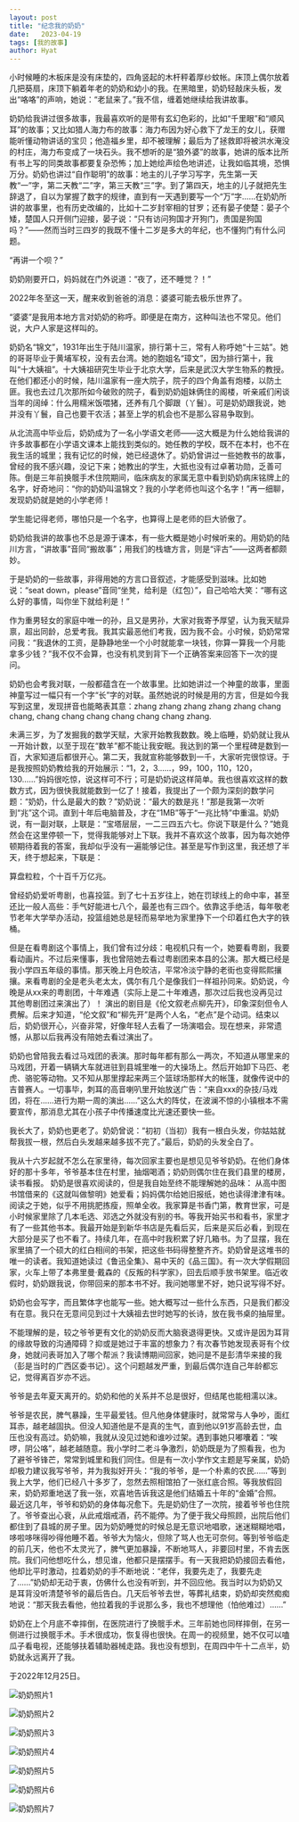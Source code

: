 ```yaml
---
layout: post
title: "纪念我的奶奶"
date:   2023-04-19
tags: [我的故事]
author: Hyat
---
```

小时候睡的木板床是没有床垫的，四角竖起的木杆秤着厚纱蚊帐。床顶上偶尔放着几把葵扇，床顶下躺着年老的奶奶和幼小的我。在黑暗里，奶奶轻敲床头板，发出“咯咯”的声响，她说：“老鼠来了。”我不信，缠着她继续给我讲故事。

奶奶给我讲过很多故事，我最喜欢听的是带有玄幻色彩的，比如“千里眼”和“顺风耳”的故事；又比如猎人海力布的故事：海力布因为好心救下了龙王的女儿，获赠能听懂动物讲话的宝贝；他造福乡里，却不被理解；最后为了拯救即将被洪水淹没的村庄，海力布变成了一块石头。我不想听的是“狼外婆”的故事，她讲的版本比所有书上写的同类故事都要复杂恐怖；加上她绘声绘色地讲述，让我如临其境，恐惧万分。奶奶也讲过“自作聪明”的故事：地主的儿子学习写字，先生第一天教“一”字，第二天教“二”字，第三天教“三”字。到了第四天，地主的儿子就把先生辞退了，自以为掌握了数字的规律，直到有一天遇到要写一个“万”字……在奶奶所讲的故事里，也有历史改编的，比如十二岁封宰相的甘罗；还有晏子使楚：晏子个矮，楚国人只开侧门迎接，晏子说：“只有访问狗国才开狗门，贵国是狗国吗？”——然而当时三四岁的我既不懂十二岁是多大的年纪，也不懂狗门有什么问题。

“再讲一个呗？”

奶奶刚要开口，妈妈就在门外说道：“夜了，还不睡觉？！”

2022年冬至这一天，醒来收到爸爸的消息：婆婆可能去极乐世界了。

“婆婆”是我用本地方言对奶奶的称呼。即便是在南方，这种叫法也不常见。他们说，大户人家是这样叫的。

奶奶名“锦文”，1931年出生于陆川温家，排行第十三，常有人称呼她“十三姑”。她的哥哥毕业于黄埔军校，没有去台湾。她的胞姐名“璋文”，因为排行第十，我叫“十大姨祖”。十大姨祖研究生毕业于北京大学，后来是武汉大学生物系的教授。在他们都还小的时候，陆川温家有一座大院子，院子的四个角盖有炮楼，以防土匪。我也去过几次那所如今破败的院子，看到奶奶姐妹俩住的阁楼，听亲戚们闲谈当年的阔绰：什么用糯米饭喂猪，还养有几个脚跟（丫鬟）。可是奶奶跟我说，她并没有丫鬟，自己也要干农活；甚至上学的机会也不是那么容易争取到。

从北流高中毕业后，奶奶成为了一名小学语文老师——这大概是为什么她给我讲的许多故事都在小学语文课本上能找到类似的。她任教的学校，既不在本村，也不在我生活的城里；我有记忆的时候，她已经退休了。奶奶曾讲过一些她教书的故事，曾经的我不感兴趣，没记下来；她教出的学生，大抵也没有过卓著功勋，乏善可陈。倒是三年前换髋手术住院期间，临床病友的家属无意中看到奶奶病床铭牌上的名字，好奇地问：“你的奶奶叫温锦文？我的小学老师也叫这个名字！”再一细聊，发现奶奶就是她的小学老师！

学生能记得老师，哪怕只是一个名字，也算得上是老师的巨大骄傲了。

奶奶给我讲的故事也不总是源于课本，有一些大概是她小时候听来的。用奶奶的陆川方言，“讲故事”音同“搬故事”；用我们的栈塘方言，则是“评古”——这两者都颇妙。

于是奶奶的一些故事，非得用她的方言口音叙述，才能感受到滋味。比如她说：“seat down，please”音同“坐凳，给利是（红包）”，自己哈哈大笑：“哪有这么好的事情，叫你坐下就给利是！”

作为重男轻女的家庭中唯一的孙，且又是男孙，大家对我寄予厚望，认为我天赋异禀，超出同龄，总爱考我。我其实最恶他们考我，因为我不会。小时候，奶奶常常问我：“我退休的工资，是静静地坐一个小时就能拿一块钱，你算一算我一个月能拿多少钱？”我不仅不会算，也没有机灵到背下一个正确答案来回答下一次的提问。

奶奶也会考我对联，一般都蕴含在一个故事里。比如她讲过一个神童的故事，里面神童写过一幅只有一个字“长”字的对联。虽然她说的时候是用的方言，但是如今我写到这里，发现拼音也能略表其意：zhang zhang zhang zhang zhang chang chang, chang chang chang chang chang chang zhang.

未满三岁，为了发掘我的数学天赋，大家开始教我数数。晚上临睡，奶奶就让我从一开始计数，以至于现在“数羊”都不能让我安眠。我达到的第一个里程碑是数到一百，大家知道后都很开心。第二天，我就宣称能够数到一千，大家听完很惊讶。于是我按照奶奶教给我的开始展示：“1，2，3……，99，100，110，120，130……”妈妈很吃惊，说这样可不行；可是奶奶说这样简单。我也很喜欢这样的数数方式，因为很快我就能数到一亿了！接着，我提出了一个颇为深刻的数学问题：“奶奶，什么是最大的数？”奶奶说：“最大的数是兆！”那是我第一次听到“兆”这个词。直到十年后电脑普及，才在“1MB”等于“一兆比特”中重温。奶奶说，有一副对联，上联是：“宝塔层层，一二三四五六七。你说下联是什么？”她竟然会在这里停顿一下，觉得我能够对上下联。我并不喜欢这个故事，因为每次她停顿期待着我的答案，我却似乎没有一遍能够记住。甚至是写作到这里，我还想了半天，终于想起来，下联是：

算盘粒粒，个十百千万亿兆。

曾经奶奶爱听粤剧，也喜投篮。到了七十五岁往上，她在罚球线上的命中率，甚至还比一般人高些：手气好能进七八个，最差也有三四个。依靠这手绝活，每年敬老节老年大学举办活动，投篮组她总是轻而易举地为家里挣下一个印着红色大字的铁桶。

但是在看粤剧这个事情上，我们曾有过分歧：电视机只有一个，她要看粤剧，我要看动画片。不过后来懂事，我也曾陪她去看过粤剧团来本县的公演。那大概已经是我小学四五年级的事情。那天晚上月色皎洁，平常冷淡宁静的老街也变得熙熙攘攘。来看粤剧的全是老头老太太，偶尔有几个是像我们一样祖孙同来。奶奶说，今晚是从xx来的粤剧团，十年难遇（实际上是二十年难遇，那次过后我也没再见过其他粤剧团过来演出了）！ 演出的剧目是《伦文叙老点柳先开》，印象深刻但令人费解。后来才知道，“伦文叙”和“柳先开”是两个人名，“老点”是个动词。结束以后，奶奶很开心，兴奋非常，好像年轻人去看了一场演唱会。现在想来，非常遗憾，从那以后我再没有陪她去看过演出了。

奶奶也曾陪我去看过马戏团的表演。那时每年都有那么一两次，不知道从哪里来的马戏团，开着一辆辆大车就进驻到县城里唯一的大操场上。然后开始卸下马匹、老虎、骆驼等动物。又不知从那里撑起来两三个篮球场那样大的帐篷，就像传说中的吉普赛人。一切事毕，刺耳的高音喇叭里开始放送广告：“来自xxx的杂技/马戏团，将在……进行为期一周的演出……”这么大的阵仗，在波澜不惊的小镇根本不需要宣传，那消息尤其在小孩子中传播速度比光速还要快一些。

我长大了，奶奶也更老了。奶奶曾说：“初初（当初）我有一根白头发，你姑姑就帮我拔一根，然后白头发越来越多拔不完了。”最后，奶奶的头发全白了。

我从十六岁起就不怎么在家里待，每次回家主要也是想见见爷爷奶奶。在他们身体好的那十多年，爷爷基本住在村里，抽烟喝酒；奶奶则偶尔住在我们县里的楼房，读书看报。
奶奶是很喜欢阅读的，但是我自始至终不能理解她的品味： 从高中图书馆借来的《这就叫做黎明》她爱看；妈妈偶尔给她旧报纸，她也读得津津有味。阅读之于她，似乎不用挑肥拣瘦，照单全收。我家算是书香门第，教育世家，可是小时候家里除了几本毛选、邓选之外就没有别的书。等我开始买书和看书，家里才有了一些其他书本。我最开始是到新华书店是先看后买，后来是买后必看，到现在大部分是买了也不看了。持续几年，在高中时我积累了好几箱书。为了显摆，我在家里搞了一个硕大的红白相间的书架，把这些书码得整整齐齐。奶奶曾是这堆书的唯一的读者。我知道她读过《鲁迅全集》、易中天的《品三国》。有一次大学假期回家，火车上带了本弗里曼·戴森的《反叛的科学家》，回去后顺手放书架里。临近收假时，奶奶跟我说，你带回来的那本书不好。我问她哪里不好，她只说写得不好。

奶奶也会写字，而且繁体字也能写一些。她大概写过一些什么东西，只是我们都没有在意。我只在无意间见到过十大姨祖去世时她写的长诗，放在我书桌的抽屉里。

不能理解的是，较之爷爷更有文化的奶奶反而大脑衰退得更快。又或许是因为耳背的缘故导致的沟通障碍？抑或是她过于丰富的想象力？有次春节她发现表哥有个纹身，她就问表哥加入了哪个帮派？我读博期间回家，她问是不是彭清华来接的我（彭是当时的广西区委书记）。这个问题越发严重，到最后偶尔连自己年龄都忘记，觉得离百岁亦不远。

爷爷是去年夏天离开的。奶奶和他的关系并不总是很好，但结尾也能相濡以沫。

爷爷是农民，脾气暴躁，生平最爱钱。但凡他身体健康时，就常常与人争吵，面红耳赤，越老越固执。但没人知道他是不是真的生气，直到他以91岁高龄去世，血压也没有高过。奶奶嘛，我就从没见过她和谁吵过架。遇到事她只嘟囔着：“唉啰，阴公咯”，越老越随意。我小学时二老斗争激烈，奶奶既是为了照看我，也为了避爷爷锋芒，常常到城里和我们同住。但是有一次小学作文主题是写亲属，奶奶却极力建议我写爷爷，并为我拟好开头：“我的爷爷，是一个朴素的农民……”等到我上大学，他们已经八十多岁了，忽然去照相馆拍了一张红底合照。等我放假回来，奶奶郑重地送了我一张，欢喜地告诉我这是他们结婚五十年的“金婚”合照。
最近这几年，爷爷和奶奶的身体每况愈下。先是奶奶住了一次院，接着爷爷也住院了。爷爷查出心衰，从此戒烟戒酒，药不能停。为了便于我父母照顾，出院后他们都住到了县城的房子里。因为奶奶睡觉的时候总是无意识地唱歌，迷迷糊糊地唱，哆啦哆咪得吵得他睡不着。爷爷大为恼火，但除了骂人也无可奈何。等到爷爷临走的前几天，他也不太灵光了，脾气更加暴躁，不断地骂人，非要回村里，不肯去医院。我们问他想吃什么，想见谁，他都只是摆摆手。有一天我把奶奶接回去看他，他却比平时激动，拉着奶奶的手不断地说：“老伴，我要先走了，我要先走了……”奶奶却无动于衷，仿佛什么也没有听到，并不回应他。我当时以为奶奶又是耳背没听清楚爷爷的最后告白。几天后爷爷去世，等葬礼结束，奶奶却突然痴痴地说：“那天我去看他，他拉着我的手说那么多，我也不想理他（怕他难过）……”

奶奶在上个月底不幸摔倒，在医院进行了换髋手术。三年前她也同样摔倒，在另一侧进行过换髋手术。手术很成功，恢复得也很快。在周一的视频里，她不仅可以嗑瓜子看电视，还能够扶着辅助器械走路。我也没有想到，在周四中午十二点半，奶奶就永远离开了我。

于2022年12月25日。


![奶奶照片1](https://raw.githubusercontent.com/hyathuangxyz/hyathuangxyz.github.io/master/images/%E5%A5%B6%E5%A5%B6%E7%85%A7%E7%89%87/%E5%9B%BE%E7%89%87%201.png)

![奶奶照片2](https://raw.githubusercontent.com/hyathuangxyz/hyathuangxyz.github.io/master/images/%E5%A5%B6%E5%A5%B6%E7%85%A7%E7%89%87/%E5%9B%BE%E7%89%87%202.png)

![奶奶照片3](https://raw.githubusercontent.com/hyathuangxyz/hyathuangxyz.github.io/master/images/%E5%A5%B6%E5%A5%B6%E7%85%A7%E7%89%87/%E5%9B%BE%E7%89%87%203.png)

![奶奶照片4](https://raw.githubusercontent.com/hyathuangxyz/hyathuangxyz.github.io/master/images/%E5%A5%B6%E5%A5%B6%E7%85%A7%E7%89%87/%E5%9B%BE%E7%89%87%204.png)

![奶奶照片5](https://raw.githubusercontent.com/hyathuangxyz/hyathuangxyz.github.io/master/images/%E5%A5%B6%E5%A5%B6%E7%85%A7%E7%89%87/%E5%9B%BE%E7%89%87%205.png)

![奶奶照片6](https://raw.githubusercontent.com/hyathuangxyz/hyathuangxyz.github.io/master/images/%E5%A5%B6%E5%A5%B6%E7%85%A7%E7%89%87/%E5%9B%BE%E7%89%87%206.png)

![奶奶照片7](https://raw.githubusercontent.com/hyathuangxyz/hyathuangxyz.github.io/master/images/%E5%A5%B6%E5%A5%B6%E7%85%A7%E7%89%87/%E5%9B%BE%E7%89%87%207.png)